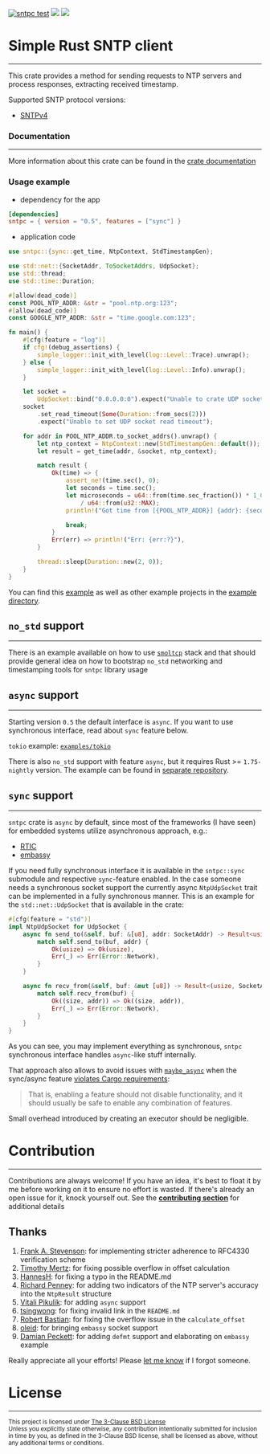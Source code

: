 [![sntpc test](https://github.com/vpetrigo/sntpc/actions/workflows/ci.yml/badge.svg)](https://github.com/vpetrigo/sntpc/actions/workflows/ci.yml)
[![](https://img.shields.io/crates/v/sntpc)](https://crates.io/crates/sntpc)
[![](https://img.shields.io/crates/l/sntpc)](https://github.com/vpetrigo/sntpc/blob/master/LICENSE.md)

# Simple Rust SNTP client

-------------------------

This crate provides a method for sending requests to NTP servers and process responses,
extracting received timestamp.

Supported SNTP protocol versions:

- [SNTPv4](https://datatracker.ietf.org/doc/html/rfc4330)

### Documentation

-----------------

More information about this crate can be found in the [crate documentation](https://docs.rs/sntpc)

### Usage example

- dependency for the app

```toml
[dependencies]
sntpc = { version = "0.5", features = ["sync"] }
```

- application code

```rust
use sntpc::{sync::get_time, NtpContext, StdTimestampGen};

use std::net::{SocketAddr, ToSocketAddrs, UdpSocket};
use std::thread;
use std::time::Duration;

#[allow(dead_code)]
const POOL_NTP_ADDR: &str = "pool.ntp.org:123";
#[allow(dead_code)]
const GOOGLE_NTP_ADDR: &str = "time.google.com:123";

fn main() {
    #[cfg(feature = "log")]
    if cfg!(debug_assertions) {
        simple_logger::init_with_level(log::Level::Trace).unwrap();
    } else {
        simple_logger::init_with_level(log::Level::Info).unwrap();
    }

    let socket =
        UdpSocket::bind("0.0.0.0:0").expect("Unable to crate UDP socket");
    socket
        .set_read_timeout(Some(Duration::from_secs(2)))
        .expect("Unable to set UDP socket read timeout");

    for addr in POOL_NTP_ADDR.to_socket_addrs().unwrap() {
        let ntp_context = NtpContext::new(StdTimestampGen::default());
        let result = get_time(addr, &socket, ntp_context);

        match result {
            Ok(time) => {
                assert_ne!(time.sec(), 0);
                let seconds = time.sec();
                let microseconds = u64::from(time.sec_fraction()) * 1_000_000
                    / u64::from(u32::MAX);
                println!("Got time from [{POOL_NTP_ADDR}] {addr}: {seconds}.{microseconds}");

                break;
            }
            Err(err) => println!("Err: {err:?}"),
        }

        thread::sleep(Duration::new(2, 0));
    }
}
```

You can find this [example](examples/simple-request) as well as other example projects in the
[example directory](examples).

## `no_std` support

-------------------

There is an example available on how to use [`smoltcp`](examples/smoltcp-request) stack and that should provide
general idea on how to bootstrap `no_std` networking and timestamping tools for `sntpc` library usage

## `async` support

-------------------

Starting version `0.5` the default interface is `async`. If you want to use synchronous interface, read about `sync`
feature below.

`tokio` example: [`examples/tokio`](examples/tokio)

There is also `no_std` support with feature `async`, but it requires Rust >= `1.75-nightly` version.
The example can be found in [separate repository](https://github.com/vpikulik/sntpc_embassy).

## `sync` support

-------------------

`sntpc` crate is `async` by default, since most of the frameworks (I have seen) for embedded systems utilize
asynchronous approach, e.g.:

- [RTIC](https://github.com/rtic-rs/rtic)
- [embassy](https://github.com/embassy-rs/embassy)

If you need fully synchronous interface it is available in the `sntpc::sync` submodule and respective `sync`-feature
enabled. In the case someone needs a synchronous socket support the currently async `NtpUdpSocket` trait can be
implemented in a fully synchronous manner. This is an example for the `std::net::UdpSocket` that is available in the
crate:

```rust
#[cfg(feature = "std")]
impl NtpUdpSocket for UdpSocket {
    async fn send_to(&self, buf: &[u8], addr: SocketAddr) -> Result<usize> {
        match self.send_to(buf, addr) {
            Ok(usize) => Ok(usize),
            Err(_) => Err(Error::Network),
        }
    }

    async fn recv_from(&self, buf: &mut [u8]) -> Result<(usize, SocketAddr)> {
        match self.recv_from(buf) {
            Ok((size, addr)) => Ok((size, addr)),
            Err(_) => Err(Error::Network),
        }
    }
}
```

As you can see, you may implement everything as synchronous, `sntpc` synchronous interface handles `async`-like stuff
internally.

That approach also allows to avoid issues with [`maybe_async`](https://docs.rs/maybe-async/latest/maybe_async/) when the
sync/async feature [violates Cargo requirements](https://doc.rust-lang.org/cargo/reference/features.html):
> That is, enabling a feature should not disable functionality, and it should usually be safe to enable any combination
> of features.

Small overhead introduced by creating an executor should be negligible.

# Contribution

--------------

Contributions are always welcome! If you have an idea, it's best to float it by me before working on it to ensure no
effort is wasted. If there's already an open issue for it, knock yourself out. See the
[**contributing section**](CONTRIBUTING.md) for additional details

## Thanks

1. [Frank A. Stevenson](https://github.com/snakehand): for implementing stricter adherence to RFC4330 verification
   scheme
2. [Timothy Mertz](https://github.com/mertzt89): for fixing possible overflow in offset calculation
3. [HannesH](https://github.com/HannesGitH): for fixing a typo in the README.md
4. [Richard Penney](https://github.com/rwpenney): for adding two indicators of the NTP server's accuracy into the
   `NtpResult` structure
5. [Vitali Pikulik](https://github.com/vpikulik): for adding `async` support
6. [tsingwong](https://github.com/tsingwong): for fixing invalid link in the `README.md`
7. [Robert Bastian](https://github.com/robertbastian): for fixing the overflow issue in the `calculate_offset`
8. [oleid](https://github.com/oleid): for bringing `embassy` socket support
9. [Damian Peckett](https://github.com/dpeckett): for adding `defmt` support and elaborating on `embassy` example

Really appreciate all your efforts! Please [let me know](mailto:vladimir.petrigo@gmail.com) if I forgot someone.

# License

---------

<sup>
This project is licensed under <a href="LICENSE.md">The 3-Clause BSD License</a>
</sup>

<br/>

<sup>
Unless you explicitly state otherwise, any contribution intentionally submitted for inclusion in time by you, as
defined in the 3-Clause BSD license, shall be licensed as above, without any additional terms or
conditions.
</sup>
